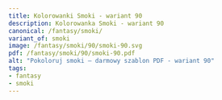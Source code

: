 ```yaml
---
title: Kolorowanki Smoki - wariant 90
description: Kolorowanka Smoki - wariant 90
canonical: /fantasy/smoki/
variant_of: smoki
image: /fantasy/smoki/90/smoki-90.svg
pdf: /fantasy/smoki/90/smoki-90.pdf
alt: "Pokoloruj smoki – darmowy szablon PDF - wariant 90"
tags:
- fantasy
- smoki
---
```

